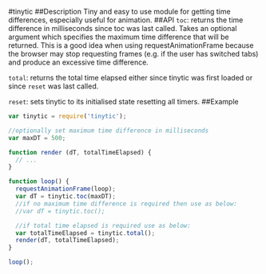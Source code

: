 #tinytic
##Description
Tiny and easy to use module for getting time differences, especially useful for animation.
##API
`toc`: returns the time difference in milliseconds since toc was last called. Takes an optional argument which specifies the maximum time difference that will be returned. This is a good idea when using requestAnimationFrame because the browser may stop requesting frames (e.g. if the user has switched tabs) and produce an excessive time difference.

`total`: returns the total time elapsed either since tinytic was first loaded or since `reset` was last called.

`reset`: sets tinytic to its initialised state resetting all timers.
##Example
```javascript
var tinytic = require('tinytic');

//optionally set maximum time difference in milliseconds
var maxDT = 500;

function render (dT, totalTimeElapsed) {
  // ...
}

function loop() {
  requestAnimationFrame(loop);
  var dT = tinytic.toc(maxDT);
  //if no maximum time difference is required then use as below:
  //var dT = tinytic.toc();

  //if total time elapsed is required use as below:
  var totalTimeElapsed = tinytic.total();
  render(dT, totalTimeElapsed);
}

loop();
```
